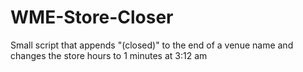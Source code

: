 # WME-Store-Closer
Small script that appends "(closed)" to the end of a venue name and changes the store hours to 1 minutes at 3:12 am
